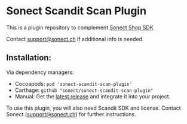 # Sonect Scandit Scan Plugin

This is a plugin repository to complement [Sonect Shop SDK](https://github.com/sonect/sonect-shop-sdk-ios)

Contact support@sonect.ch if additional info is needed.

## Installation: 

Via dependency managers:
- Cocoapods: `pod 'sonect-scandit-scan-plugin'`
- Carthage: `github "sonect/sonect-scandit-scan-plugin"`
- Manual: Get the [latest release](https://github.com/sonect/sonect-scandit-scan-plugin/releases/latest) and integrate it into your project. 

To use this plugin, you will also need Scandit SDK and license. 
Contact Sonect (support@sonect.ch) for further instructions. 
